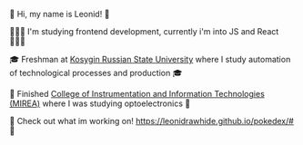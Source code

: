 🦁 Hi, my name is Leonid! 🦁

👨🏻‍💻 I'm studying frontend development, currently i'm into JS and React 👨🏻‍💻

🎓 Freshman at [Kosygin Russian State University](https://kosygin-rgu.ru/) where I study automation of technological processes and production 🎓

🏫 Finished [College of Instrumentation and Information Technologies (MIREA)](https://www.mirea.ru/education/college/about-college/) where I was studying optoelectronics 🏫

🚧 Check out what im working on! https://leonidrawhide.github.io/pokedex/# 🚧
<!---
leonidrawhide/leonidrawhide is a ✨ special ✨ repository because its `README.md` (this file) appears on your GitHub profile.
You can click the Preview link to take a look at your changes.
--->

